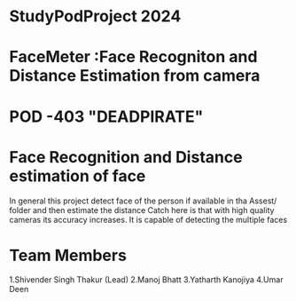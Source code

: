 # StudyPodProject 2024 
# FaceMeter  :Face Recogniton and Distance Estimation from camera
# POD -403 "DEADPIRATE"
# Face Recognition and Distance estimation  of face
  In general this project detect face of the person if available in tha Assest/ folder and then estimate the distance 
  Catch here is that with high quality cameras its accuracy increases.
  It is capable of detecting the multiple faces
# Team Members
 1.Shivender Singh Thakur (Lead)
 2.Manoj Bhatt
 3.Yatharth Kanojiya
 4.Umar Deen
